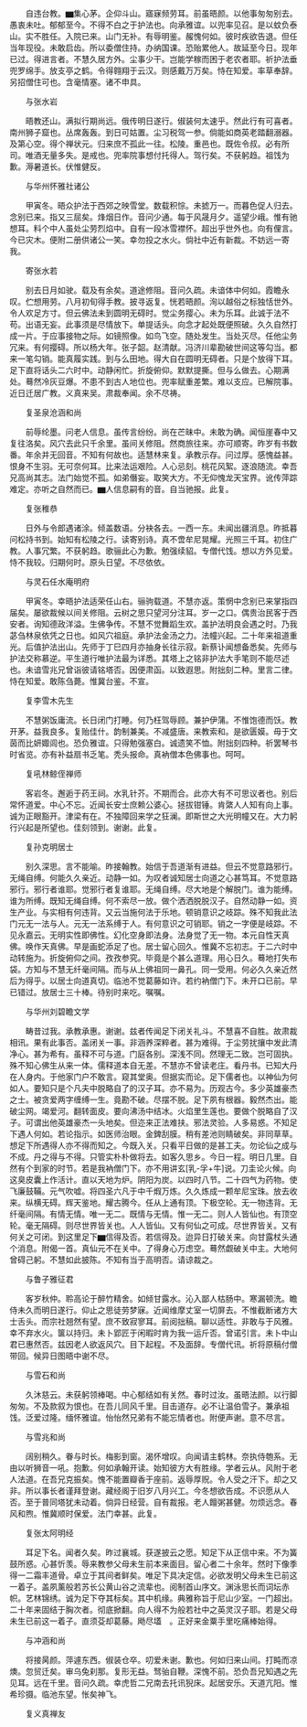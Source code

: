 <!-- { "loadSidebar": true } -->
　　自违台教。▆集心茅。企仰斗山。寤寐频劳耳。前虽晤颜。以他事匆匆别去。愚衷未吐。郁郁至今。不得不白之于护法也。向承雅谊。以兜率见召。是以蚊负泰山。实不胜任。入院已来。山门无补。有辱明鉴。赧愧何如。彼时疾欲告退。但任当年现役。未敢启齿。所以委僧住持。办纳国课。恐贻累他人。故延至今日。现年已过。得进言者。不慧久居方外。尘事少干。岂能学稼而困于老农者耶。祈护法垂兜罗绵手。放支亭之鹤。令得翱翔于云汉。则感戴万万矣。恃在知爱。率草奉辞。另招僧住可也。含毫情塞。诸不申具。

　　与张水岩

　　晤教还山。满拟行期尚远。俄传明日遂行。俶装何太速乎。然此行有可喜者。南州狮子窟也。丛席轰轰。到日可姑置。尘习税驾一参。倘能如商英老踏翻溺器。及第心空。得个禅状元。归来庶不孤此一往。松陵。重邑也。既佐令叔。必有所司。唯酒无量多失。是戒也。兜率院事想付托得人。驾行矣。不获躬趋。祖饯为歉。溽暑道长。伏惟健反。

　　与华州怀雅社诸公

　　甲寅冬。晤众护法于西郊之映雪堂。数载积悰。未摅万一。而暮色促人归去。念别已来。指又三屈矣。烽烟日作。音问少通。每于风晟月夕。遥望少峨。惟有驰想耳。料个中人虽处尘劳烈焰中。自有一段冰雪襟怀。超出乎世外也。向有俚言。今已灾木。便附二册供诸公一笑。幸勿投之水火。倘社中近有新裁。不妨远一寄我。

　　寄张水若

　　别去日月如驶。载及有余矣。道途修阻。音问久疏。未谙体中何如。霞瞻永叹。伫想用劳。八月初旬得手教。披寻返复。恍若晤颜。洵以越俗之标独恬世外。令人欢足方寸。但云佛法未到圆明无碍时。觉尘务撄心。未为乐耳。此诚于法不苟。出语无妄。此事须是尽情放下。单提话头。向念才起处既便照破。久久自然打成一片。于应事接物之际。如镜照像。如鸟飞空。随处发生。当处灭尽。任他尘务冗来。有何撄碍。所以杨大年。张子韶。赵清献。冯济川辈勘破世间这等勾当。都来一笔勾销。能真履实践。到与么田地。得大自在圆明无碍者。只是个放得下耳。足下直将话头二六时中。动静闲忙。折旋俯仰。默默提撕。但与么做去。心期满处。蓦然冷灰豆爆。不患不到古人地位也。兜率赋重差繁。难以支应。已解院事。近日迁居广教。义真来吴。肃裁奉闻。余不尽祷。

　　复圣泉沧涵和尚

　　前辱纶墨。问老人信息。虽传言纷纷。尚在芒昧中。未敢为确。闻恒崖春中又复往洛矣。风穴去此只千余里。虽间关修阻。然商旅往来。亦可顺寄。昨岁有书数番。年余并无回音。不知有何故也。适慧林来复。承教示存。问过厚。感愧益甚。恨身不生羽。无可奈何耳。比来法运艰险。人心忌刻。桃花风絮。逐浪随流。幸吾兄高尚其志。法门始觉不孤。如弟僭妄。取笑大方。不无仰愧龙天宝界。讹传萍踪难定。亦听之自然而已。▆人信息嗣有的音。自当驰报。此复。

　　复张稚恭

　　日外与令郎遇诸涂。倾盖数语。分袂各去。一西一东。未闻出疆消息。昨抵暮问松持书到。始知有松陵之行。读寄别诗。真不啻牟尼晃耀。光照三千耳。初住广教。人事冗繁。不获躬趋。歌骊此心为歉。勉强续貂。专僧代饯。想以方外见爱。恃不我较。归期何时。原头日望。不尽依依。

　　与灵石任水庵明府

　　甲寅冬。幸晤护法适荣任山右。骊驹载道。不慧亦返。策惘中念别已来掌指四届矣。屡欲裁候以间关修阻。云树之思只望河分注耳。岁一之口。偶贵治民客于西安者。询知德政洋溢。生佛争传。不慧不觉舞蹈生欢。盖护法明良会遇之时。乃我苾刍林泉依凭之日也。如风穴祖庭。承护法金汤之力。法幢兴起。二十年来祖道重光。后值护法出山。先师于丁巳四月亦抽身长往示寂。新蔡讣闻想备悉矣。先师与护法交称慕逆。平生道行唯护法最为详悉。其塔上之铭非护法大手笔则不能尽述也。未谙雪兆兄曾诣彼请铭塔否。因便肃函。以致遐思。附拙刻二种。里言二律。恃在知爱。敢陈刍薨。惟冀台鉴。不宣。

　　复李雪木先生

　　不慧粥饭庸流。长日闭门打睡。何乃枉驾辱顾。兼护伊蒲。不惟饱德而饫。教开茅。益我良多。复贻佳什。韵制兼美。不减盛唐。来教索和。是欲匮嫫。毋于文茵而比妍娵闾也。恐负雅谊。只得勉强塞白。诚遗笑不恤。附拙刻四种。祈罢琴书时省览。亦有补益扇书乏笔。秃头报命。真衲僧本色佛事也。呵呵。

　　复吼林鲸侄禅师

　　客岩冬。邂逅于药王祠。水乳针芥。不期而合。此亦大有不可思议者也。别后常怀道爱。中心不忘。近闻长安士庶赖公婆心。拯拔钳锤。肯綮人人知有向上事。诚为正眼豁开。津梁有在。不独障回来学之狂澜。即斯世之大光明幢又在。大力躬行兴起是所望也。佳刻领到。谢谢。此复。

　　复孙克明居士

　　别久深思。言不能喻。昨接翰教。始信于吾道渐有进益。但云不觉意路邪行。无绳自缚。何能久久亲近。动静一如。为叹者诚知居士向道之心甚笃耳。不觉意路邪行。邪行者谁耶。觉邪行者复谁耶。无绳自缚。尽大地是个解脱门。谁为能缚。谁为所缚。既知无绳自缚。何不索尽一放。做个洒洒脱脱汉子。自然动静一如。资生产业。与实相有何违背。又云当施何法于乐地。顿销意识之岐踪。殊不知我此法门元无一法与人。元无一法系缚于人。有何意识之可销耶。销之一字便是岐踪。不见永嘉云。无明实性即佛性。幻化空身即法身。法身觉了无一物。本元自性天真佛。唤作天真佛。早是画蛇添足了也。居士留心回久。惟冀不忘初志。于二六时中动转施为。折旋俯仰之间。孜孜参究。毕竟是个甚么道理。用心日久。蓦地打失布袋。方知与不慧无纤毫间隔。而与从上佛祖同一鼻孔。同一受用。何必久久亲近然后为得乎。以居士向道真切。临池不觉葛藤如许。若约衲僧门下。未开口已前。早已错过。放居士三十棒。待别时来吃。嘱嘱。

　　与华州刘碧瞻文学

　　畴昔过我。承教承惠。谢谢。兹者传闻足下闭关礼斗。不慧喜不自胜。故肃裁相讯。果有此事否。盖闭关一事。非涵养深粹者。甚为难得。于尘劳扰攘中发此清净心。甚为希有。虽释不可与道。门庭各别。深浅不同。然理无二致。岂可固执。殊不知心佛生从来一体。儒释道本自无差。不慧亦不曾读老庄。看丹书。已知大丹在人身内。于他家门户不敢言。窥其堂奥。但据实而论。足下儒者也。以神仙为何如人。要知只是个凡夫中脱略自了的汉子耳。亦不易为。历观古今。多少英雄豪杰之士。被贪爱两字缠缚一生。竟勘不破。尽摆不脱。足下夙有根器。毅然杰出。能破尘网。竭爱河。翻转面皮。要向沸汤中结冰。火焰里生莲也。要做个脱略自了汉子。可谓出他英雄豪杰一头地矣。但迩来正法难扶。邪法灵验。人多易惑。不知足下遇人何如。若论指示。如医师治眼。金錍刮膜。稍有差池则睛破矣。非同草草。想足下所遇得人亦不得而知之。今既入关。只看平日做的是甚工夫。勿论仙之成与不成。丹之得与不得。只管实朴朴做将去。如客久思乡。今日一程。明日几里。自然有个到家的时节。若是我衲僧门下。亦不用讲玄[乳-孚+牛]说。刀圭论火候。向这臭皮囊上作活计。直以天地为炉。阴阳为炭。以四时八节。二十四气为药物。使飞廉鼓鞴。元气吹嘘。将四圣六凡于中千煆万炼。久久炼成一颗牟尼宝珠。放去收来。纵横无碍。辉天鉴地。耀古腾今。任从上通有顶。下极空轮。无一物违背。无纤毫间隔。有情无情。唯一无二。既情与无情。惟一无二。则人人皆仙也。有顶空轮。毫无隔碍。则尽世界皆关也。人人皆仙。又有何仙之可成。尽世界皆关。又有何关之可闭。到这里足下▆信得及否。若信得及。迨异日打破关来。向甘露杖头通个消息。附偈一首。真仙元不在关中。了得身心万虑空。蓦然觑破关中主。大地何曾碍己躬。不慧如此披陈。不知有当于高明否。请谅裁之。

　　与鲁子雅征君

　　客岁秋仲。聆高论于醉竹精舍。如倾甘露水。沁入鄙人枯肠中。寒漏顿洗。瞻侍未久而明日遂行。仰止之思徒劳梦寐。近闻维摩丈室一切屏去。不惟截断诸方大士舌头。而宗社翘然有望。庶不致寂寥耳。前阅拙稿。聊以适性。非敢与于风雅。幸不弃水火。箧以持归。未卜郢匠于闲暇时肯为我一运斤否。曾诺引言。未卜中山君已惠然否。兹因老人欲返风穴。目下起程。不及面辞。专僧代讯。祈将原稿付僧带回。候异日图晤中谢不尽。

　　与雪石和尚

　　久沐慈云。未获躬领棒喝。中心郁结如有关然。春时过汝。虽晤法颜。以行脚匆匆。不及款叙为恨也。在吾儿同风千里。目击道存。必不让温伯雪子。兼承祖饯。泛爱过隆。缅怀雅谊。怡怡然兄弟有不能忘情者也。附便声谢。意不尽言。

　　与雪兆和尚

　　阔别稍久。眷与时长。梅影到窗。渴怀增叹。向闻请主鹤林。奈执侍匏系。无由以听狮音一吼。抱歉。何如承翰开读。始知彼方大有胜缘。学者云从。风附于老人法道。在吾兄克振矣。愧不能置瓣香于座前。返辱厚贶。令人受之汗下。却之又非。所以事长者谨拜登谢。藏经阁于旧岁八月兴工。今冬想欲告成。不识愿从人否。至于普同塔犹未动着。倘异日经营。自有裁报。老人饘粥甚健。勿烦远念。春风和煦。惟冀顺时保爱。法门幸甚。此复。

　　复张太阿明经

　　耳足下名。闻者久矣。昨过襄城。获遂披云之愿。知足下从正信中来。不为簧鼓所惑。心甚忻羡。辱来教参父母未生前本来面目。留心者二十余年。然时下像季得一二霜丰道骨。卓立于其间者鲜矣。唯足下具决定信。必欲发明父母未生已前这一着子。盖夙薰般若苏长公黄山谷之流辈也。阅制首山序文。渊泳思长而词坛赤帜。艺林锦绣。诚为足下夺其标矣。其中机缘。典雅称旨于尼山少室。一门超出。二十年来固结于胸次者。彻底掀翻。向人得不为般若社中之英灵汉子耶。若是父母未生已前这一着子。直须芟却葛藤。飏尽壒　。正好来金粟手里吃痛棒始得。

　　与冲涵和尚

　　将接昺颜。萍遽东西。俶装仓卒。叨爱未谢。歉也。何如归来山间。打盹而凉燠。忽贸迁矣。审乌兔刹那。复形无益。驽骀自鞭。深愧不前。恐负吾兄知遇之先见耳。远在千里。音问久疏。幸虎哲二兄南去托讯猊床。起居安乐。天道亢阳。惟希珍摄。临池东望。怅矣神飞。

　　复义真禅友

